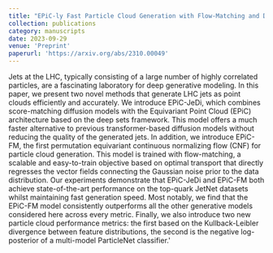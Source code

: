 ```yaml
---
title: "EPiC-ly Fast Particle Cloud Generation with Flow-Matching and Diffusion"
collection: publications
category: manuscripts
date: 2023-09-29
venue: 'Preprint'
paperurl: 'https://arxiv.org/abs/2310.00049'
---
```

Jets at the LHC, typically consisting of a large
number of highly correlated particles, are a fascinating
laboratory for deep generative modeling. In this paper,
we present two novel methods that generate LHC jets
as point clouds efficiently and accurately. We introduce
EPiC-JeDi, which combines score-matching diffusion
models with the Equivariant Point Cloud (EPiC) architecture based on the deep sets framework. This model offers
a much faster alternative to previous transformer-based
diffusion models without reducing the quality of the generated jets. In addition, we introduce EPiC-FM, the first
permutation equivariant continuous normalizing flow
(CNF) for particle cloud generation. This model is trained
with flow-matching, a scalable and easy-to-train objective
based on optimal transport that directly regresses the
vector fields connecting the Gaussian noise prior to the
data distribution. Our experiments demonstrate that
EPiC-JeDi and EPiC-FM both achieve state-of-the-art
performance on the top-quark JetNet datasets whilst
maintaining fast generation speed. Most notably, we find
that the EPiC-FM model consistently outperforms all the
other generative models considered here across every
metric. Finally, we also introduce two new particle cloud
performance metrics: the first based on the Kullback-Leibler divergence between feature distributions, the
second is the negative log-posterior of a multi-model
ParticleNet classifier.'